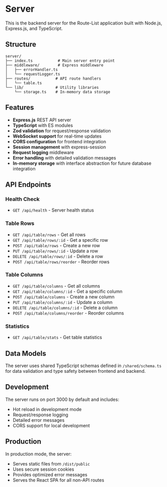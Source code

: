 # Server

This is the backend server for the Route-List application built with Node.js, Express.js, and TypeScript.

## Structure

```
server/
├── index.ts           # Main server entry point
├── middleware/        # Express middleware
│   ├── errorHandler.ts
│   └── requestLogger.ts
├── routes/           # API route handlers
│   └── table.ts
└── lib/              # Utility libraries
    └── storage.ts    # In-memory data storage
```

## Features

- **Express.js** REST API server
- **TypeScript** with ES modules
- **Zod validation** for request/response validation
- **WebSocket support** for real-time updates
- **CORS configuration** for frontend integration
- **Session management** with express-session
- **Request logging** middleware
- **Error handling** with detailed validation messages
- **In-memory storage** with interface abstraction for future database integration

## API Endpoints

### Health Check
- `GET /api/health` - Server health status

### Table Rows
- `GET /api/table/rows` - Get all rows
- `GET /api/table/rows/:id` - Get a specific row
- `POST /api/table/rows` - Create a new row
- `PUT /api/table/rows/:id` - Update a row
- `DELETE /api/table/rows/:id` - Delete a row
- `POST /api/table/rows/reorder` - Reorder rows

### Table Columns
- `GET /api/table/columns` - Get all columns
- `GET /api/table/columns/:id` - Get a specific column
- `POST /api/table/columns` - Create a new column
- `PUT /api/table/columns/:id` - Update a column
- `DELETE /api/table/columns/:id` - Delete a column
- `POST /api/table/columns/reorder` - Reorder columns

### Statistics
- `GET /api/table/stats` - Get table statistics

## Data Models

The server uses shared TypeScript schemas defined in `/shared/schema.ts` for data validation and type safety between frontend and backend.

## Development

The server runs on port 3000 by default and includes:
- Hot reload in development mode
- Request/response logging
- Detailed error messages
- CORS support for local development

## Production

In production mode, the server:
- Serves static files from `/dist/public`
- Uses secure session cookies
- Provides optimized error messages
- Serves the React SPA for all non-API routes